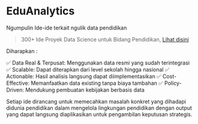 # EduAnalytics
Ngumpulin Ide-ide terkait ngulik data pendidikan


> 300+ Ide Proyek Data Science untuk Bidang Pendidikan, [Lihat disini](https://docs.google.com/spreadsheets/d/1Tj4yBw1rB1OD64pYM5ynIz8GqJ-8lv0PrxEMBdXvPfI/edit?usp=sharing)

Diharapkan : 

✅ Data Real & Terpusat: Menggunakan data resmi yang sudah terintegrasi
✅ Scalable: Dapat diterapkan dari level sekolah hingga nasional
✅ Actionable: Hasil analisis langsung dapat diimplementasikan
✅ Cost-Effective: Memanfaatkan data existing tanpa biaya tambahan
✅ Policy-Driven: Mendukung pembuatan kebijakan berbasis data

Setiap ide dirancang untuk memecahkan masalah konkret yang dihadapi didunia pendidikan dalam mengelola lingkungan pendidikan 
dengan output yang dapat langsung diaplikasikan untuk pengambilan keputusan strategis.
